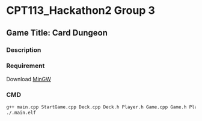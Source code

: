 # CPT113_Hackathon2 Group 3

## Game Title: Card Dungeon

### Description

### Requirement
Download [MinGW](https://sourceforge.net/projects/mingw/files/)
### CMD
```bash
g++ main.cpp StartGame.cpp Deck.cpp Deck.h Player.h Game.cpp Game.h Player.cpp Monster.h Monster.cpp LinkedList.h DynQue.h -o main.elf
./.main.elf
```
